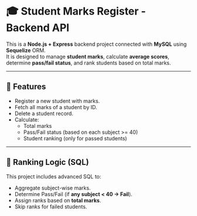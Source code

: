 # 🎓 Student Marks Register - Backend API

This is a **Node.js + Express** backend project connected with **MySQL** using **Sequelize** ORM.  
It is designed to manage **student marks**, calculate **average scores**, determine **pass/fail status**, and rank students based on total marks.

---

## 🚀 Features

- Register a new student with marks.
- Fetch all marks of a student by ID.
- Delete a student record.
- Calculate:
  - Total marks
  - Pass/Fail status (based on each subject >= 40)
  - Student ranking (only for passed students)

---

## 🧠 Ranking Logic (SQL)

This project includes advanced SQL to:
- Aggregate subject-wise marks.
- Determine Pass/Fail (if **any subject < 40 → Fail**).
- Assign ranks based on **total marks**.
- Skip ranks for failed students.

